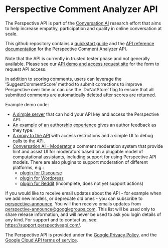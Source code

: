 # Perspective Comment Analyzer API

The Perspective API is part of the
[Conversation AI](https://conversationai.github.io) research effort that
aims to help increase empathy, participation and quality in online
conversation at scale.

This github repository contains a [quickstart guide](quickstart.md) and the [API
reference documentation](api_reference.md) for the Perspective Comment Analyzer
API.

Note that the API is currently in trusted tester phase and not generally
available. Please see our [API demo and access request site](https://www.perspectiveapi.com/) for the
form to request API access.

In addition to scoring comments, users can leverage the ‘SuggestCommentScore’ method to submit corrections to improve Perspective over time or can use the  ‘DoNotStore’ flag to ensure that all submitted comments are automatically deleted after scores are returned.

Example demo code:

 * [A simple server](https://github.com/conversationai/perspectiveapi-simple-server)
   that can hold your API key and access the Perspective API.
 * [An example of an authorship
   experience](https://github.com/conversationai/perspectiveapi-authorship-demo)
   gives an author feedback as they type.
 * [A proxy to the API](https://github.com/conversationai/perspectiveapi-proxy)
   with access restrictions and a simple UI to debug calls to the API. 
 * [Conversation AI - Moderator](https://github.com/conversationai/conversationai-moderator) 
   a comment moderation system that provide hint and assist UI for moderators based 
   on a plugable model of computational assistants, including support for using 
   Perspective API models. There are also plugins to support moderation of different platforms, e.g.:
   * [plugin for Discourse](https://github.com/conversationai/conversationai-moderator-discourse)
   * [plugin for Wordpress](https://github.com/conversationai/conversationai-moderator-wordpress)
   * [plugin for Reddit](https://github.com/conversationai/conversationai-moderator-reddit)
     (incomplete, does not yet support actions)

If you would like to receive email updates about the API - for example when we
add new models, or deprecate old ones - you can subscribe to
[perspective-announce](https://groups.google.com/forum/#!forum/perspective-announce/join). You will
then receive emails updates from perspective-announce@googlegroups.com.
This list will be used only to share release information, and will never be
used to ask you login details of any kind. For support and to contact us, see: https://support.perspectiveapi.com/. 

The Perspective API is provided under the [Google Privacy Policy](https://www.google.com/intl/en/policies/privacy/), and the [Google Cloud API terms of service](https://www.google.com/intl/en/policies/terms/).
